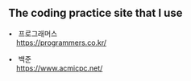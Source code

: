 ## The coding practice site that I use <br>
• &nbsp;        프로그래머스<br>
  &nbsp; &nbsp;  https://programmers.co.kr/<br>
  
• &nbsp;        백준<br>
  &nbsp; &nbsp;  https://www.acmicpc.net/<br>
